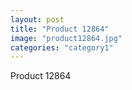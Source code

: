 ```yaml
---
layout: post
title: "Product 12864"
image: "product12864.jpg"
categories: "category1"
---
```

Product 12864
